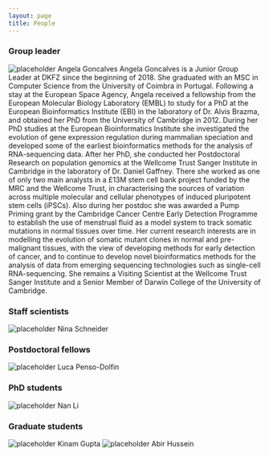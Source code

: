 ```yaml
---
layout: page
title: People
---
```


### Group leader
![placeholder](http://placehold.it/200x200 "Small example image") Angela Goncalves
Angela Goncalves is a Junior Group Leader at DKFZ since the beginning of 2018. She graduated with an MSC in Computer Science from the University of Coimbra in Portugal. Following a stay at the European Space Agency, Angela received a fellowship from the European Molecular Biology Laboratory (EMBL) to study for a PhD at the European Bioinformatics Institute (EBI) in the laboratory of Dr. Alvis Brazma, and obtained her PhD from the University of Cambridge in 2012. During her PhD studies at the European Bioinformatics Institute she investigated the evolution of gene expression regulation during mammalian speciation and developed some of the earliest bioinformatics methods for the analysis of RNA-sequencing data. After her PhD, she conducted her Postdoctoral Research on population genomics at the Wellcome Trust Sanger Institute in Cambridge in the laboratory of Dr. Daniel Gaffney. There she worked as one of only two main analysts in a £13M stem cell bank project funded by the MRC and the Wellcome Trust, in  characterising the sources of variation across multiple molecular and cellular phenotypes of induced pluripotent stem cells (iPSCs). Also during her postdoc she was awarded a Pump Priming grant by the Cambridge Cancer Centre Early Detection Programme to establish the use of menstrual fluid as a model system to track somatic mutations in normal tissues over time. Her current research interests are in modelling the evolution of somatic mutant clones in normal and pre-malignant tissues, with the view of developing methods for early detection of cancer, and to continue to develop novel bioinformatics methods for the analysis of data from emerging sequencing technologies such as single-cell RNA-sequencing. She remains a Visiting Scientist at the Wellcome Trust Sanger Institute and a Senior Member of Darwin College of the University of Cambridge. 

### Staff scientists
![placeholder](http://placehold.it/200x200 "Small example image") Nina Schneider

### Postdoctoral fellows
![placeholder](http://placehold.it/200x200 "Small example image") Luca Penso-Dolfin

### PhD students
![placeholder](http://placehold.it/200x200 "Small example image") Nan Li

### Graduate students
![placeholder](http://placehold.it/200x200 "Small example image") Kinam Gupta
![placeholder](http://placehold.it/200x200 "Small example image") Abir Hussein 



